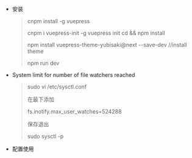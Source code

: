 * 安装
  
  > cnpm install -g vuepress
  >
  > cnpm i vuepress-init -g
  > vuepress init
  > cd <your project> && npm install
  >
  > npm install vuepress-theme-yubisaki@next --save-dev //install theme
  >
  > npm run dev

* System limit for number of file watchers reached

  > sudo vi /etc/sysctl.conf
  >
  > 在最下添加
  >
  > fs.inotify.max_user_watches=524288
  >
  > 保存退出
  >
  > sudo sysctl -p

* 配置使用

  > 